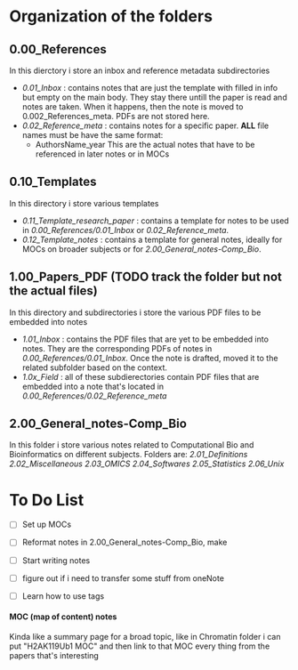 # Organization of the folders
## 0.00_References
In this dierctory i store an inbox and reference metadata subdirectories

- *0.01_Inbox* : contains notes that are just the template with filled in info but empty on the main body. They stay there untill the paper is read and notes are taken. When it happens, then the note is moved to 0.002_References_meta. PDFs are not stored here.
- *0.02_Reference_meta* : contains notes for a specific paper. **ALL** file names must be have the same format:
	- AuthorsName_year
	This are the actual notes that have to be referenced in later notes or in MOCs

## 0.10_Templates
In this directory i store various templates

- *0.11_Template_research_paper* : contains a template for notes to be used in *0.00_References/0.01_Inbox* or *0.02_Reference_meta*.
- *0.12_Template_notes* : contains a template for general notes, ideally for MOCs on broader subjects or for *2.00_General_notes-Comp_Bio*.

## 1.00_Papers_PDF (TODO track the folder but not the actual files)
In this directory and subdirectories i store the various PDF files to be embedded into notes

- *1.01_Inbox* : contains the PDF files that are yet to be embedded into notes. They are the corresponding PDFs of notes in *0.00_References/0.01_Inbox*. Once the note is drafted, moved it to the related subfolder based on the context.
- *1.0x_Field* : all of these subdierectories contain PDF files that are embedded into a note that's located in *0.00_References/0.02_Reference_meta*

## 2.00_General_notes-Comp_Bio
In this folder i store various notes related to Computational Bio and Bioinformatics on different subjects. Folders are: *2.01_Definitions* *2.02_Miscellaneous* *2.03_OMICS* *2.04_Softwares* *2.05_Statistics* *2.06_Unix*

# To Do List

- [ ] Set up MOCs
- [ ] Reformat notes in 2.00_General_notes-Comp_Bio, make
- [ ] Start writing notes
- [ ] figure out if i need to transfer some stuff from oneNote
- [ ] Learn how to use tags



#### MOC (map of content) notes

Kinda like a summary page for a broad topic, like in Chromatin folder i can put "H2AK119Ub1 MOC" and then link to that MOC every thing from the papers that's interesting
